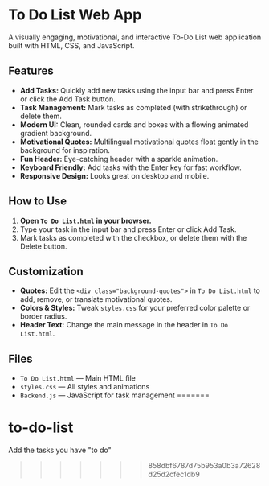 # To Do List Web App

A visually engaging, motivational, and interactive To-Do List web application built with HTML, CSS, and JavaScript.

## Features

- **Add Tasks:** Quickly add new tasks using the input bar and press Enter or click the Add Task button.
- **Task Management:** Mark tasks as completed (with strikethrough) or delete them.
- **Modern UI:** Clean, rounded cards and boxes with a flowing animated gradient background.
- **Motivational Quotes:** Multilingual motivational quotes float gently in the background for inspiration.
- **Fun Header:** Eye-catching header with a sparkle animation.
- **Keyboard Friendly:** Add tasks with the Enter key for fast workflow.
- **Responsive Design:** Looks great on desktop and mobile.

## How to Use

1. **Open `To Do List.html` in your browser.**
2. Type your task in the input bar and press Enter or click Add Task.
3. Mark tasks as completed with the checkbox, or delete them with the Delete button.

## Customization

- **Quotes:** Edit the `<div class="background-quotes">` in `To Do List.html` to add, remove, or translate motivational quotes.
- **Colors & Styles:** Tweak `styles.css` for your preferred color palette or border radius.
- **Header Text:** Change the main message in the header in `To Do List.html`.

## Files

- `To Do List.html` — Main HTML file
- `styles.css` — All styles and animations
- `Backend.js` — JavaScript for task management
=======
# to-do-list
Add the tasks you have "to do"
>>>>>>> 858dbf6787d75b953a0b3a72628d25d2cfec1db9
